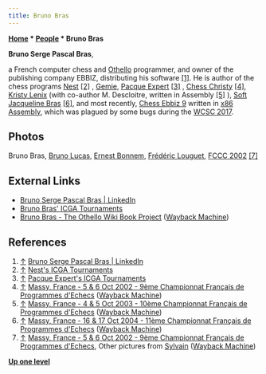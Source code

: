```yaml
---
title: Bruno Bras
---
```

**[Home](Home "Home") * [People](People "People") * Bruno Bras**

**Bruno Serge Pascal Bras**,

a French computer chess and [Othello](Othello "Othello") programmer, and owner of the publishing company EBBIZ, distributing his software <a id="cite-note-1" href="#cite-ref-1">[1]</a>. He is author of the chess programs [Nest](Nest "Nest")
<a id="cite-note-2" href="#cite-ref-2">[2]</a> ,
[Gemie](index.php?title=Gemie&action=edit&redlink=1 "Gemie (page does not exist)"), [Pacque Expert](Pacque_Expert "Pacque Expert") <a id="cite-note-3" href="#cite-ref-3">[3]</a> ,
[Chess Christy](index.php?title=Chess_Christy&action=edit&redlink=1 "Chess Christy (page does not exist)") <a id="cite-note-4" href="#cite-ref-4">[4]</a>,
[Kristy Lenix](index.php?title=Kristy_Lenix&action=edit&redlink=1 "Kristy Lenix (page does not exist)") (with co-author M. Descloitre, written in Assembly <a id="cite-note-5" href="#cite-ref-5">[5]</a> ),
[Soft Jacqueline Bras](Soft_Jacqueline_Bras "Soft Jacqueline Bras") <a id="cite-note-6" href="#cite-ref-6">[6]</a>,
and most recently, [Chess Ebbiz 9](Chess_Ebbiz "Chess Ebbiz") written in [x86](X86 "X86") [Assembly](Assembly "Assembly"), which was plagued by some bugs during the [WCSC 2017](WCSC_2017 "WCSC 2017").

## Photos

[](https://web.archive.org/web/20021201212457/http://www.ludochess.com/fccc2002/tournoi.php3)
Bruno Bras, [Bruno Lucas](Bruno_Lucas "Bruno Lucas"), [Ernest Bonnem](index.php?title=Ernest_Bonnem&action=edit&redlink=1 "Ernest Bonnem (page does not exist)"), [Frédéric Louguet](Fr%C3%A9d%C3%A9ric_Louguet "Frédéric Louguet"), [FCCC 2002](FCCC_2002 "FCCC 2002") <a id="cite-note-7" href="#cite-ref-7">[7]</a>

## External Links

- [Bruno Serge Pascal Bras | LinkedIn](https://www.linkedin.com/in/bruno-serge-pascal-bras-31330a186/)
- [Bruno Bras' ICGA Tournaments](https://www.game-ai-forum.org/icga-tournaments/person.php?id=137)
- [Bruno Bras - The Othello Wiki Book Project](https://web.archive.org/web/20120129071433/http://www.othello.dk/book/index.php/Bruno_Bras) ([Wayback Machine](https://en.wikipedia.org/wiki/Wayback_Machine))

## References

1. <a id="cite-ref-1" href="#cite-note-1">↑</a> [Bruno Serge Pascal Bras | LinkedIn](https://www.linkedin.com/in/bruno-serge-pascal-bras-31330a186/)
1. <a id="cite-ref-2" href="#cite-note-2">↑</a> [Nest's ICGA Tournaments](https://www.game-ai-forum.org/icga-tournaments/program.php?id=344)
1. <a id="cite-ref-3" href="#cite-note-3">↑</a> [Pacque Expert's ICGA Tournaments](https://www.game-ai-forum.org/icga-tournaments/program.php?id=126)
1. <a id="cite-ref-4" href="#cite-note-4">↑</a> [Massy, France - 5 & 6 Oct 2002 - 9ème Championnat Français de Programmes d'Echecs](https://web.archive.org/web/20021201212457/http://www.ludochess.com/fccc2002/tournoi.php3) ([Wayback Machine](https://en.wikipedia.org/wiki/Wayback_Machine))
1. <a id="cite-ref-5" href="#cite-note-5">↑</a> [Massy, France - 4 & 5 Oct 2003 - 10ème Championnat Français de Programmes d'Echecs](https://web.archive.org/web/20031025173751/http://www.ludochess.com/fccc2003/tournoi.php3) ([Wayback Machine](https://en.wikipedia.org/wiki/Wayback_Machine))
1. <a id="cite-ref-6" href="#cite-note-6">↑</a> [Massy, France - 16 & 17 Oct 2004 - 11ème Championnat Français de Programmes d'Echecs](https://web.archive.org/web/20041215192842/http://www.ludochess.com/fccc2004/tournoi.php3) ([Wayback Machine](https://en.wikipedia.org/wiki/Wayback_Machine))
1. <a id="cite-ref-7" href="#cite-note-7">↑</a> [Massy, France - 5 & 6 Oct 2002 - 9ème Championnat Français de Programmes d'Echecs](https://web.archive.org/web/20021201212457/http://www.ludochess.com/fccc2002/tournoi.php3), Other pictures from [Sylvain](Sylvain_Renard "Sylvain Renard") ([Wayback Machine](https://en.wikipedia.org/wiki/Wayback_Machine))

**[Up one level](People "People")**

